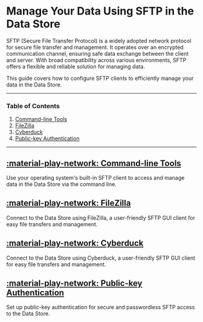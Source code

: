 # Manage Your Data Using SFTP in the Data Store

SFTP (Secure File Transfer Protocol) is a widely adopted network protocol for secure file transfer and management. It operates over an encrypted communication channel, ensuring safe data exchange between the client and server. With broad compatibility across various environments, SFTP offers a flexible and reliable solution for managing data.  

This guide covers how to configure SFTP clients to efficiently manage your data in the Data Store.

---

### Table of Contents

1. [Command-line Tools](cli.md)
2. [FileZilla](filezilla.md)
3. [Cyberduck](cyberduck.md)
4. [Public-key Authentication](public_key_configuration.md)

---

## [:material-play-network: Command-line Tools](cli.md)

Use your operating system's built-in SFTP client to access and manage data in the Data Store via the command line.

## [:material-play-network: FileZilla](filezilla.md)

Connect to the Data Store using FileZilla, a user-friendly SFTP GUI client for easy file transfers and management.

## [:material-play-network: Cyberduck](cyberduck.md)

Connect to the Data Store using Cyberduck, a user-friendly SFTP GUI client for easy file transfers and management.

## [:material-play-network: Public-key Authentication](public_key_configuration.md)

Set up public-key authentication for secure and passwordless SFTP access to the Data Store.

